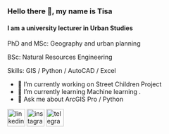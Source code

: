 ### Hello there 👋, my name is Tisa
#### I am a university lecturer in Urban Studies

PhD and MSc:  Geography and urban planning

BSc: Natural Resources Engineering

Skills: GIS / Python / AutoCAD / Excel

- 🔭 I’m currently working on Street Children Project 
- 🌱 I’m currently learning Machine learning . 
- 💬 Ask me about ArcGIS Pro / Python 


[<img src='https://cdn.jsdelivr.net/npm/simple-icons@3.0.1/icons/linkedin.svg' alt='linkedin' height='40'>](https://www.linkedin.com/in/nahid-nematikutenaee/)  [<img src='https://cdn.jsdelivr.net/npm/simple-icons@3.0.1/icons/instagram.svg' alt='instagram' height='40'>](https://www.instagram.com/dr.nemati.k/)  [<img src='https://cdn.jsdelivr.net/npm/simple-icons@3.0.1/icons/telegram.svg' alt='telegram' height='40'>](Nemati_k)  

